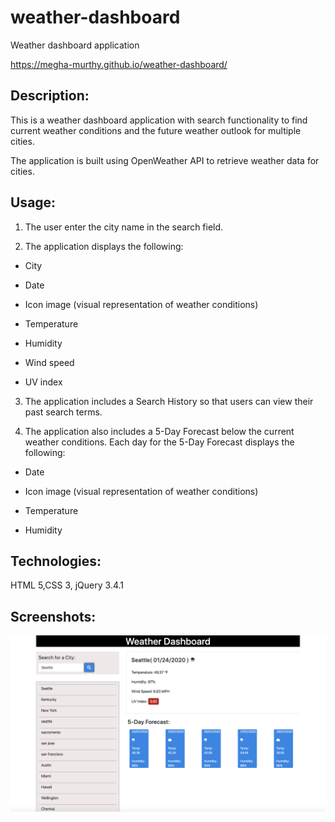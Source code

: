 # weather-dashboard
Weather dashboard application

https://megha-murthy.github.io/weather-dashboard/

## Description:

 This is a weather dashboard application with search functionality to find current weather conditions and the future weather outlook for multiple cities. 
 
 The application is built using OpenWeather API to retrieve weather data for cities.

 

## Usage:

1. The user enter the city name in the search field.

2. The application displays the following:

- City

- Date

- Icon image (visual representation of weather conditions)

- Temperature

- Humidity

- Wind speed

- UV index

3.  The application includes a Search History so that users can view their past search terms.

4. The application also includes a 5-Day Forecast below the current weather conditions. Each day for the 5-Day Forecast displays the following:

- Date

- Icon image (visual representation of weather conditions)

- Temperature

- Humidity


## Technologies:

HTML 5,CSS 3, jQuery 3.4.1



## Screenshots:

![ ](Weather_Forecast.png)

